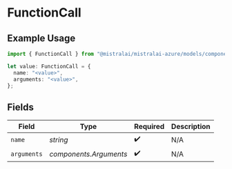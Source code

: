 # FunctionCall

## Example Usage

```typescript
import { FunctionCall } from "@mistralai/mistralai-azure/models/components";

let value: FunctionCall = {
  name: "<value>",
  arguments: "<value>",
};
```

## Fields

| Field                  | Type                   | Required               | Description            |
| ---------------------- | ---------------------- | ---------------------- | ---------------------- |
| `name`                 | *string*               | :heavy_check_mark:     | N/A                    |
| `arguments`            | *components.Arguments* | :heavy_check_mark:     | N/A                    |